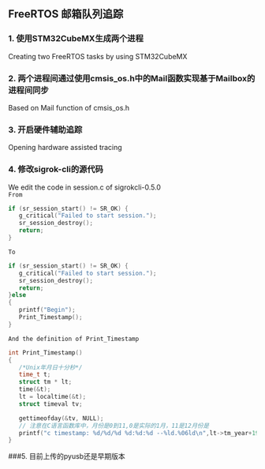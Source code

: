 ## FreeRTOS 邮箱队列追踪

### 1. 使用STM32CubeMX生成两个进程  
   Creating two FreeRTOS tasks by using STM32CubeMX

### 2. 两个进程间通过使用cmsis_os.h中的Mail函数实现基于Mailbox的进程间同步  
   Based on Mail function of cmsis_os.h

### 3. 开启硬件辅助追踪  
   Opening hardware assisted tracing


### 4. 修改sigrok-cli的源代码
   We edit the code in session.c of sigrokcli-0.5.0<br>
   `From`
   ```c
   if (sr_session_start() != SR_OK) {
      g_critical("Failed to start session.");
      sr_session_destroy();
      return;
   }
   ```
   `To`
   ```c
   if (sr_session_start() != SR_OK) {
      g_critical("Failed to start session.");
      sr_session_destroy();
      return;
   }else
   {
      printf("Begin");
      Print_Timestamp();
   }
   ```
   `And the definition of Print_Timestamp`
   ```c
   int Print_Timestamp()
   {
      /*Unix年月日十分秒*/
      time_t t;
      struct tm * lt;
      time(&t);
      lt = localtime(&t);
      struct timeval tv;

      gettimeofday(&tv, NULL);
      // 注意在C语言函数库中，月份是0到11,0是实际的1月，11是12月份是
      printf("c timestamp: %d/%d/%d %d:%d:%d --%ld.%06ld\n",lt->tm_year+1900, lt->tm_mon+1, lt->tm_mday, lt->tm_hour, lt->tm_min, lt->tm_sec, tv.tv_sec,tv.tv_usec)
   }
   ```

   ###5. 目前上传的pyusb还是早期版本

